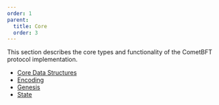 ```yaml
---
order: 1
parent:
  title: Core
  order: 3
---
```


This section describes the core types and functionality of the CometBFT protocol implementation.

- [Core Data Structures](./data_structures.md)
- [Encoding](./encoding.md)
- [Genesis](./genesis.md)
- [State](./state.md)
